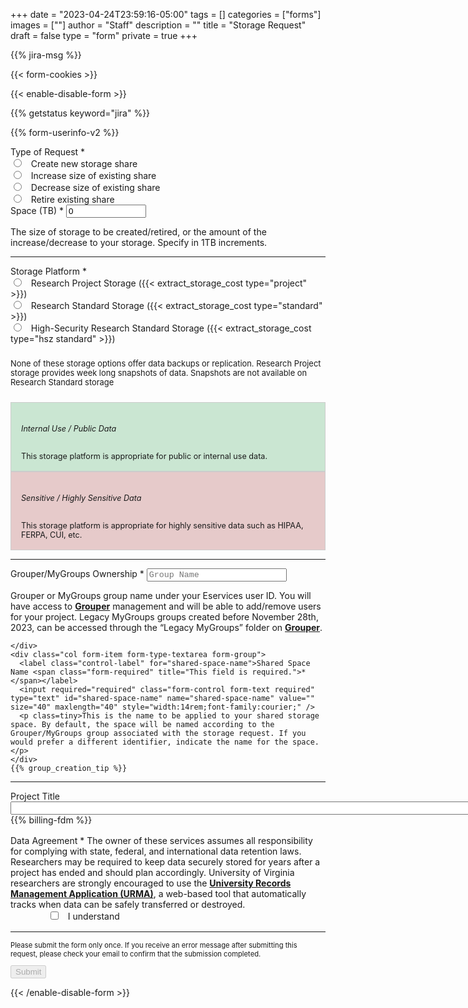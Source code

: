 +++
date = "2023-04-24T23:59:16-05:00"
tags = []
categories = ["forms"]
images = [""]
author = "Staff"
description = ""
title = "Storage Request"
draft = false
type = "form"
private = true
+++

{{% jira-msg %}}


{{< form-cookies >}}
<!-- <script type="text/javascript" src="/js/typeahead.js"></script> -->
<form action="https://uvarc-api.pods.uvarc.io/rest/general-support-request/" method="post" id="request-form" accept-charset="UTF-8">

{{< enable-disable-form >}}

<div class="alert" id="response_message" role="alert" style="padding-bottom:0px;">
  <p id="form_post_response"></p>
</div>
<div>
  <input type="hidden" id="category" name="category" value="Storage">
  <input type="hidden" id="request_title" name="request_title" value="Storage Request" />

  {{% getstatus keyword="jira" %}}

  {{% form-userinfo-v2 %}}

  <div class="row">
  <div class="col form-item form-group form-item form-type-radios form-group"> 
    <label class="control-label" for="type-of-request">Type of Request <span class="form-required" title="This field is required.">*</span></label>
    <div id="type-of-request" class="form-radios">
      <div class="form-item form-type-radio radio">
        <input required="required" type="radio" id="type-of-request-1" name="type-of-request" value="new-storage" class="form-radio" /> &nbsp; Create new storage share</label>
      </div>
      <div class="form-item form-type-radio radio">
        <input required="required" type="radio" id="type-of-request-2" name="type-of-request" value="increase-storage" class="form-radio" /> &nbsp; Increase size of existing share</label>
      </div>
      <div class="form-item form-type-radio radio">
        <input required="required" type="radio" id="type-of-request-3" name="type-of-request" value="decrease-storage" class="form-radio" /> &nbsp; Decrease size of existing share</label>
      </div>
      <div class="form-item form-type-radio radio">
        <input required="required" type="radio" id="type-of-request-4" name="type-of-request" value="retire-storage" class="form-radio" /> &nbsp; Retire existing share</label>
      </div>
    </div>
  </div>
    <div class="col form-item form-group">
      <label class="control-label" for="capacity">Space (TB) <span class="form-required" title="This field is required.">*</span></label>
      <input class="form-control required" type="number" min="1" max="200" required="required" id="capacity" name="capacity" value="0" style="width:8rem;" />
      <p class=tiny>The size of storage to be created/retired, or the amount of the increase/decrease to your storage. Specify in 1TB increments.</p>
    </div>
  </div>
  <hr size=1 />
  <div class="row">
  <div class="col form-item form-group form-item form-type-radios form-group"> 
    <label class="control-label" for="storage-options">Storage Platform <span class="form-required" title="This field is required.">*</span></label>
    <div id="storage-options" class="form-radios">
      <div class="form-item form-type-radio radio disabled">
        <input required="required" type="radio" id="storage-choice1" name="storage-choice" value="Research Project" class="form-radio" /> &nbsp; Research Project Storage ({{< extract_storage_cost type="project" >}})</label>
      </div>
      <div class="form-item form-type-radio radio">
        <input required="required" type="radio" id="storage-choice3" name="storage-choice" value="Research Standard" class="form-radio" /> &nbsp; Research Standard Storage ({{< extract_storage_cost type="standard" >}})</label>
      </div>
      <div class="form-item form-type-radio radio">
        <input required="required" type="radio" id="storage-choice2" name="storage-choice" value="High-Security Research Standard" class="form-radio" /> &nbsp; High-Security Research Standard Storage ({{< extract_storage_cost type="hsz standard" >}})</label>
      </div>
    </div>
    <div class="alert alert-warning" style="font-size:92%;margin-top:1.5rem;margin-bottom:1.5rem;" role="alert">
      <p>None of these storage options offer data backups or replication. Research Project storage provides week long snapshots of data. Snapshots are not available on Research Standard storage</p>
    </div>

  </div>
  </div>
  <div class="col form-item form-group">
    <div id="standard-data" style="border: solid 1px #ccc; padding:1rem; background-color:#cae6d2; font-size:90%;" class="form-text text-muted"><h6>Internal Use / Public Data</h6>This storage platform is appropriate for public or internal use data.</div>
    <div id="sensitive-data" style="border: solid 1px #ccc; padding:1rem; background-color:#e6caca; font-size:90%;" class="form-text text-muted"><h6>Sensitive / Highly Sensitive Data</h6>This storage platform is appropriate for highly sensitive data such as HIPAA, FERPA, CUI, etc.</div>
  </div>
  <hr size=1 />
  <div class="row">
    <div id="group-selector" class="col form-item form-group form-item form-type-textarea form-group"> 
      <label class="control-label" for="mygroup-ownership">Grouper/MyGroups Ownership <span class="form-required" title="This field is required.">*</span></label>
      <input required="required" class="form-control form-text required typeahead" type="text" id="mygroup-ownership" name="mygroup-ownership" placeholder="Group Name" size="32" maxlength="32" style="width:14rem;font-family:courier;" />
      <p class=tiny>Grouper or MyGroups group name under your Eservices user ID. You will have access to <a href="https://groups.identity.virginia.edu/" target="_new" style="font-weight:bold;">Grouper</a> management and will be able to add/remove users for your project.  Legacy MyGroups groups created before November 28th, 2023, can be accessed through the “Legacy MyGroups” folder on <a href="https://mygroups.virginia.edu/groups/" target="_new" style="font-weight:bold;"> Grouper</a>.</p>
      
    </div>
    <div class="col form-item form-type-textarea form-group">
      <label class="control-label" for="shared-space-name">Shared Space Name <span class="form-required" title="This field is required.">*</span></label>
      <input required="required" class="form-control form-text required" type="text" id="shared-space-name" name="shared-space-name" value="" size="40" maxlength="40" style="width:14rem;font-family:courier;" />
      <p class=tiny>This is the name to be applied to your shared storage space. By default, the space will be named according to the Grouper/MyGroups group associated with the storage request. If you would prefer a different identifier, indicate the name for the space.</p>
    </div>
    {{% group_creation_tip %}}          
  </div>
  <hr size=1 />
  <div class="form-item form-group form-item form-type-textarea form-group"> 
    <label class="control-label" for="project-title">Project Title </label>
    <input class="form-control form-text required" type="text" id="project-title" name="project-title" value="" size="200" maxlength="200" />
  </div>
  {{% billing-fdm %}}
  <div class="form-check form-item form-group" style="margin-top:1rem;">
    <label class="control-label" for="data-agreement">Data Agreement <span class="form-required" title="This field is required.">*</span></label>
    <label class="form-check-label" for="data-agreement">
      The owner of these services assumes all responsibility for complying with state, federal, and international data retention laws. Researchers may be required to keep data securely stored for years after a project has ended and should plan accordingly. University of Virginia researchers are strongly encouraged to use the <a href="https://recordsmanagement.virginia.edu/urma/overview" target="_new" style="font-weight:bold;">University Records Management Application (URMA)</a>, a web-based tool that automatically tracks when data can be safely transferred or destroyed.
    </label>
  </div>
  <div class="form-item form-group">
    <input class="form-check-input required" style="margin-left:4rem;" type="checkbox" value="" id="data-agreement">&nbsp;&nbsp; I understand
  </div>
  <div class="form-actions" id="submit-div" style="margin-top:1rem;">
    <hr size="1" style="" />
    <p style="font-size:80%;">Please submit the form only once. If you receive an error message after submitting this request, please check your email to confirm that the submission completed.</p>
    <button class="button-primary btn btn-primary form-submit" id="submit" type="submit" name="op" value="Submit" disabled>Submit</button>
  </div>
</div>

{{< /enable-disable-form >}}

</form>

<script type="text/javascript" src="/js/user-session-v2.js"></script>
<script type="text/javascript" src="/js/storage-request.js"></script>
<script type="text/javascript" src="/js/response-message.js"></script>
